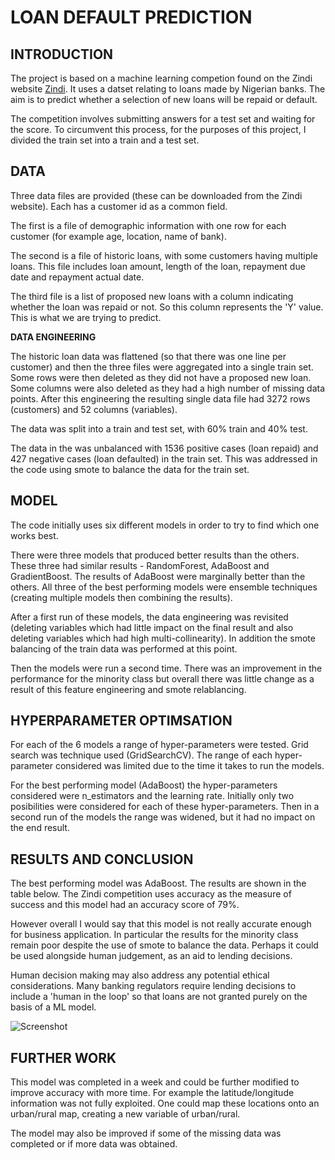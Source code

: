 # LOAN DEFAULT PREDICTION

## INTRODUCTION

The project is based on a machine learning competion found on the Zindi website [Zindi](https://zindi.africa/competitions/data-science-nigeria-challenge-1-loan-default-prediction). It uses a datset relating to loans made by Nigerian banks. The aim is to predict whether a selection of new loans will be repaid or default. 

The competition involves submitting answers for a test set and waiting for the score. To circumvent this process, for the purposes of this project, I divided the train set into a train and a test set.   

## DATA

Three data files are provided (these can be downloaded from the Zindi website). Each has a customer id as a common field.

The first is a file of demographic information with one row for each customer (for example age, location, name of bank). 

The second is a file of historic loans, with some customers having multiple loans. This file includes loan amount, length of the loan, repayment due date and repayment actual date. 

The third file is a list of proposed new loans with a column indicating whether the loan was repaid or not. So this column represents the 'Y' value. This is what we are trying to predict.

**DATA ENGINEERING**

The historic loan data was flattened (so that there was one line per customer) and then the three files were aggregated into a single train set. Some rows were then deleted as they did not have a proposed new loan. Some columns were also deleted as they had a high number of missing data points. After this engineering the resulting single data file had 3272 rows (customers) and 52 columns (variables). 

The data was split into a train and test set, with 60% train and 40% test. 

The data in the was unbalanced with 1536 positive cases (loan repaid) and 427 negative cases (loan defaulted) in the train set. This was addressed in the code using smote to balance the data for the train set. 

## MODEL

The code initially uses six different models in order to try to find which one works best. 

There were three models that produced better results than the others. These three had similar results - RandomForest, AdaBoost and GradientBoost. The results of AdaBoost were marginally better than the others.  All three of the best performing models were ensemble techniques (creating multiple models then combining the results).

After a first run of these models, the data engineering was revisited (deleting variables which had little impact on the final result and also deleting variables which had high multi-collinearity). In addition the smote balancing of the train data was performed at this point. 

Then the models were run a second time. There was an improvement in the performance for the minority class but overall there was little change as a result of this feature engineering and smote relablancing. 

  

## HYPERPARAMETER OPTIMSATION

For each of the 6 models a range of hyper-parameters were tested. Grid search was technique used (GridSearchCV).  The range of each hyper-parameter considered was limited due to the time it takes to run the models. 

For the best performing model (AdaBoost) the hyper-parameters considered were n_estimators and the learning rate. Initially only two posibilities were considered for each of these hyper-parameters. Then in a second run of the models the range was widened, but it had no impact on the end result.  

## RESULTS AND CONCLUSION

The best performing model was AdaBoost. The results are shown in the table below. The Zindi competition uses accuracy as the measure of success and this model had an accuracy score of 79%.

However overall I would say that this model is not really accurate enough for business application. In particular the results for the minority class remain poor despite the use of smote to balance the data. Perhaps it could be used alongside human judgement, as an aid to lending decisions. 

Human decision making may also address any potential ethical considerations. Many banking regulators require lending decisions to include a 'human in the loop' so that loans are not granted purely on the basis of a ML model. 

![Screenshot](C:\Users\Simon\OneDrive\Documents\adaBoost_Screenshot%202025-08-03%20181452.png)

## FURTHER WORK

This model was completed in a week and could be further modified to improve accuracy with more time. For example the latitude/longitude information was not fully exploited. One could map these locations onto an urban/rural map, creating a new variable of urban/rural. 

The model may also be improved if some of the missing data was completed or if more data was obtained.   
